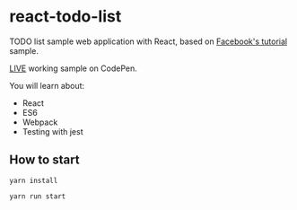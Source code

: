# react-todo-list
TODO list sample web application with React, based on [Facebook's tutorial](https://facebook.github.io/react/docs/tutorial.html) sample.

[LIVE](http://codepen.io/Tiendq/pen/jrZAWk) working sample on CodePen.

You will learn about:

* React
* ES6
* Webpack
* Testing with jest

## How to start

`yarn install`

`yarn run start`
